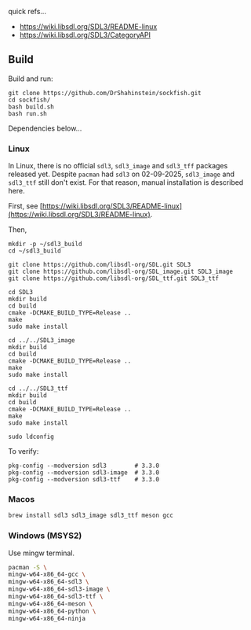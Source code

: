 quick refs...
* https://wiki.libsdl.org/SDL3/README-linux
* https://wiki.libsdl.org/SDL3/CategoryAPI

## Build

Build and run:
```
git clone https://github.com/DrShahinstein/sockfish.git
cd sockfish/
bash build.sh
bash run.sh
```

Dependencies below...

### Linux

In Linux, there is no official `sdl3`, `sdl3_image` and `sdl3_tff` packages released yet. Despite `pacman` had `sdl3` on 02-09-2025, `sdl3_image` and `sdl3_ttf` still don't exist. For that reason, manual installation is described here.

First, see [https://wiki.libsdl.org/SDL3/README-linux](https://wiki.libsdl.org/SDL3/README-linux).

Then,

```
mkdir -p ~/sdl3_build
cd ~/sdl3_build

git clone https://github.com/libsdl-org/SDL.git SDL3
git clone https://github.com/libsdl-org/SDL_image.git SDL3_image
git clone https://github.com/libsdl-org/SDL_ttf.git SDL3_ttf

cd SDL3
mkdir build
cd build
cmake -DCMAKE_BUILD_TYPE=Release ..
make
sudo make install

cd ../../SDL3_image
mkdir build
cd build
cmake -DCMAKE_BUILD_TYPE=Release ..
make
sudo make install

cd ../../SDL3_ttf
mkdir build
cd build
cmake -DCMAKE_BUILD_TYPE=Release ..
make
sudo make install

sudo ldconfig
```

To verify:
```
pkg-config --modversion sdl3        # 3.3.0
pkg-config --modversion sdl3-image  # 3.3.0
pkg-config --modversion sdl3-ttf    # 3.3.0
```

### Macos

```bash
brew install sdl3 sdl3_image sdl3_ttf meson gcc
```

### Windows (MSYS2)

Use mingw terminal.

```bash
pacman -S \
mingw-w64-x86_64-gcc \
mingw-w64-x86_64-sdl3 \
mingw-w64-x86_64-sdl3-image \
mingw-w64-x86_64-sdl3-ttf \
mingw-w64-x86_64-meson \
mingw-w64-x86_64-python \
mingw-w64-x86_64-ninja
```
